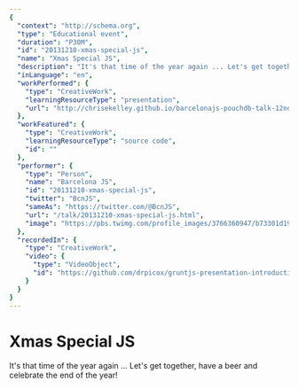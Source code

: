 ```yaml
---
{
  "context": "http://schema.org",
  "type": "Educational event",
  "duration": "P30M",
  "id": "20131210-xmas-special-js",
  "name": "Xmas Special JS",
  "description": "It's that time of the year again ... Let's get together, have a beer and celebrate the end of the year!",
  "inLanguage": "en",
  "workPerformed": {
    "type": "CreativeWork",
    "learningResourceType": "presentation",
    "url": "http://chrisekelley.github.io/barcelonajs-pouchdb-talk-12nov2013/"
  },
  "workFeatured": {
    "type": "CreativeWork",
    "learningResourceType": "source code",
    "id": ""
  },
  "performer": {
    "type": "Person",
    "name": "Barcelona JS",
    "id": "20131210-xmas-special-js",
    "twitter": "BcnJS",
    "sameAs": "https://twitter.com/@BcnJS",
    "url": "/talk/20131210-xmas-special-js.html",
    "image": "https://pbs.twimg.com/profile_images/3766360947/b73301d19e3fd4a1f9bced47ede203a1.png"
  },
  "recordedIn": {
    "type": "CreativeWork",
    "video": {
      "type": "VideoObject",
      "id": "https://github.com/drpicox/gruntjs-presentation-introduction"
    }
  }
}
---
```

# Xmas Special JS

It's that time of the year again ... Let's get together, have a beer and celebrate the end of the year!